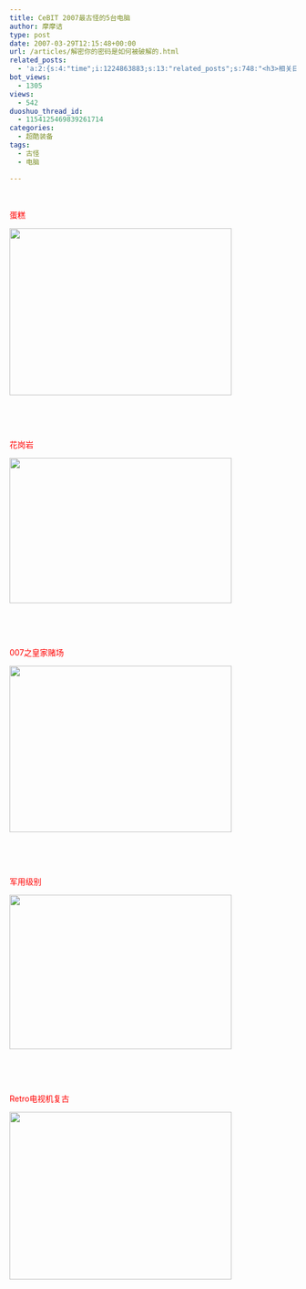 ```yaml
---
title: CeBIT 2007最古怪的5台电脑
author: 摩摩诘
type: post
date: 2007-03-29T12:15:48+00:00
url: /articles/解密你的密码是如何被破解的.html
related_posts:
  - 'a:2:{s:4:"time";i:1224863883;s:13:"related_posts";s:748:"<h3>相关日志</h3><ul class="related_post"><li><a href="http://www.digglife.cn/articles/9-reasons-for-smashing-your-cellphone.html" title="砸掉手机的9大理由">砸掉手机的9大理由</a></li><li><a href="http://www.digglife.cn/articles/animetion-character-become-councillor.html" title="恶搞:动漫人物泉こなた荣登日本参议院议员候选">恶搞:动漫人物泉こなた荣登日本参议院议员候选</a></li><li><a href="http://www.digglife.cn/articles/female-transformers.html" title="女性化的变形金刚~!!!">女性化的变形金刚~!!!</a></li><li><a href="http://www.digglife.cn/articles/strange-concept-vehicles.html" title="史上最怪异的10款概念车.">史上最怪异的10款概念车.</a></li></ul>";}'
bot_views:
  - 1305
views:
  - 542
duoshuo_thread_id:
  - 1154125469839261714
categories:
  - 超酷装备
tags:
  - 古怪
  - 电脑

---
```

&nbsp;

<font color="#ff0000">蛋糕</font>

<a href="http://javabeta.yo2.cn/wp-content/uploads/3/379/2007/03/WindowsLiveWriter/f71818b1d68e_BF63/cake%5B3%5D.jpg" atomicselection="true"><img style="border-top-width: 0px; border-left-width: 0px; border-bottom-width: 0px; border-right-width: 0px" height="293" src="http://digglife.qiniudn.com/qiniu/24/image/565d13cbb9e27fefb4dbd001577358b5.jpg" width="390" border="0" /></a> 

&nbsp;

&nbsp;

<font color="#ff0000">花岗岩</font>

<a href="http://javabeta.yo2.cn/wp-content/uploads/3/379/2007/03/WindowsLiveWriter/f71818b1d68e_BF63/granite%5B3%5D.jpg" atomicselection="true"><img style="border-right: 0px; border-top: 0px; border-left: 0px; border-bottom: 0px" height="255" src="http://digglife.qiniudn.com/qiniu/24/image/03134767685c192225f1a88c63dcca9d.jpg" width="390" border="0" /></a> 

&nbsp;

&nbsp;

<font color="#ff0000">007之皇家赌场</font>

<a href="http://javabeta.yo2.cn/wp-content/uploads/3/379/2007/03/WindowsLiveWriter/f71818b1d68e_BF63/casino%5B3%5D.jpg" atomicselection="true"><img style="border-right: 0px; border-top: 0px; border-left: 0px; border-bottom: 0px" height="292" src="http://digglife.qiniudn.com/qiniu/24/image/4dc238d15174d57e7c4a4d2414ab2d2f.jpg" width="390" border="0" /></a> 

&nbsp;

&nbsp;

<font color="#ff0000">军用级别</font>

<a href="http://javabeta.yo2.cn/wp-content/uploads/3/379/2007/03/WindowsLiveWriter/f71818b1d68e_BF63/military%5B6%5D.jpg" atomicselection="true"><img style="border-right: 0px; border-top: 0px; border-left: 0px; border-bottom: 0px" height="271" src="http://digglife.qiniudn.com/qiniu/24/image/2c98003be16bc45d5ade2de3786f0db3.jpg" width="390" border="0" /></a> 

&nbsp;

&nbsp;

<font color="#ff0000">Retro电视机复古</font>

<a href="http://javabeta.yo2.cn/wp-content/uploads/3/379/2007/03/WindowsLiveWriter/f71818b1d68e_BF63/retro%5B3%5D.jpg" atomicselection="true"><img style="border-right: 0px; border-top: 0px; border-left: 0px; border-bottom: 0px" height="294" src="http://digglife.qiniudn.com/qiniu/24/image/1ae9c6c3cfcf87deeb600e9f53889782.jpg" width="390" border="0" /></a>